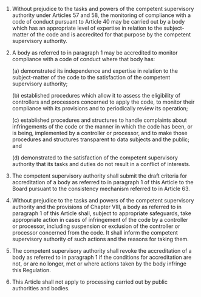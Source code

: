 1. Without prejudice to the tasks and powers of the competent supervisory authority under Articles 57 and 58, the monitoring of compliance with a code of conduct pursuant to Article 40 may be carried out by a body which has an appropriate level of expertise in relation to the subject-matter of the code and is accredited for that purpose by the competent supervisory authority.

2. A body as referred to in paragraph 1 may be accredited to monitor compliance with a code of conduct where that body has:

    (a) demonstrated its independence and expertise in relation to the subject-matter of the code to the satisfaction of the competent supervisory authority;

    (b) established procedures which allow it to assess the eligibility of controllers and processors concerned to apply the code, to monitor their compliance with its provisions and to periodically review its operation;

    &#40;c) established procedures and structures to handle complaints about infringements of the code or the manner in which the code has been, or is being, implemented by a controller or processor, and to make those procedures and structures transparent to data subjects and the public; and

    (d) demonstrated to the satisfaction of the competent supervisory authority that its tasks and duties do not result in a conflict of interests.

3. The competent supervisory authority shall submit the draft criteria for accreditation of a body as referred to in paragraph 1 of this Article to the Board pursuant to the consistency mechanism referred to in Article 63.

4. Without prejudice to the tasks and powers of the competent supervisory authority and the provisions of Chapter VIII, a body as referred to in paragraph 1 of this Article shall, subject to appropriate safeguards, take appropriate action in cases of infringement of the code by a controller or processor, including suspension or exclusion of the controller or processor concerned from the code. It shall inform the competent supervisory authority of such actions and the reasons for taking them.

5. The competent supervisory authority shall revoke the accreditation of a body as referred to in paragraph 1 if the conditions for accreditation are not, or are no longer, met or where actions taken by the body infringe this Regulation.

6. This Article shall not apply to processing carried out by public authorities and bodies.
